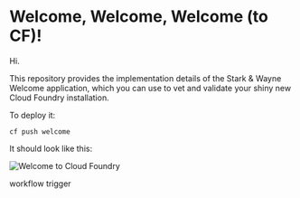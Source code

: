 Welcome, Welcome, Welcome (to CF)!
==================================

Hi.

This repository provides the implementation details of the Stark &
Wayne Welcome application, which you can use to vet and validate
your shiny new Cloud Foundry installation.

To deploy it:

    cf push welcome

It should look like this:

![Welcome to Cloud Foundry](screenshot.png)

workflow trigger
